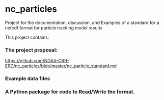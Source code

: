 # nc_particles

Project for the documentation, discussion, and Examples of a standard for a netcdf format for particle tracking model results

This project contains:

### The project proposal:

https://github.com/NOAA-ORR-ERD/nc_particles/blob/master/nc_particle_standard.md

### Example data files


### A Python package for code to Read/Write the format.


